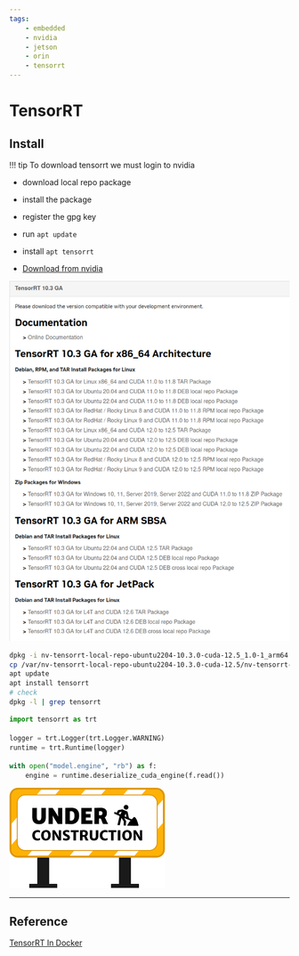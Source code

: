 ```yaml
---
tags:
    - embedded
    - nvidia
    - jetson
    - orin
    - tensorrt
---
```


# TensorRT


## Install

!!! tip 
     To download tensorrt we must login to nvidia



- download local repo package
- install the package
- register the gpg key
- run `apt update`
- install `apt tensorrt`



- [Download from nvidia](https://developer.nvidia.com/tensorrt/download/10x)

![alt text](images/nvidia_tensorrt_download_page.png)

```bash title="Install TensorRT"
dpkg -i nv-tensorrt-local-repo-ubuntu2204-10.3.0-cuda-12.5_1.0-1_arm64.deb 
cp /var/nv-tensorrt-local-repo-ubuntu2204-10.3.0-cuda-12.5/nv-tensorrt-local-F9A70CFC-keyring.gpg /usr/share/keyrings/
apt update
apt install tensorrt
# check
dpkg -l | grep tensorrt

```


```python
import tensorrt as trt

logger = trt.Logger(trt.Logger.WARNING)
runtime = trt.Runtime(logger)

with open("model.engine", "rb") as f:
    engine = runtime.deserialize_cuda_engine(f.read())

```

![](/assets/images/under_construction.png)


---

## Reference
[TensorRT In Docker](https://leimao.github.io/blog/Docker-TensorRT/)